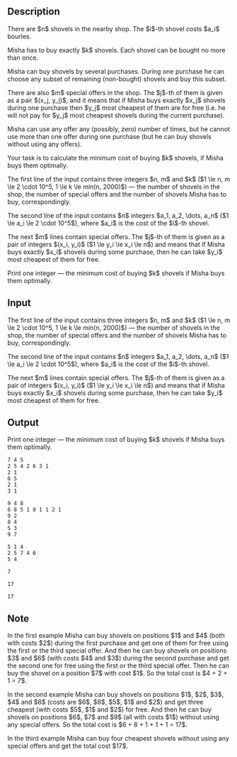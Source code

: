 ## Description

<div><p>There are $n$ shovels in the nearby shop. The $i$-th shovel costs $a_i$ bourles.</p><p>Misha has to buy <span class="tex-font-style-bf">exactly</span> $k$ shovels. Each shovel can be bought <span class="tex-font-style-bf">no more than once</span>.</p><p>Misha can buy shovels by several purchases. During one purchase he can choose any subset of remaining (non-bought) shovels and buy this subset.</p><p>There are also $m$ special offers in the shop. The $j$-th of them is given as a pair $(x_j, y_j)$, and it means that if Misha buys <span class="tex-font-style-bf">exactly</span> $x_j$ shovels <span class="tex-font-style-bf">during one purchase</span> then $y_j$ <span class="tex-font-style-bf">most cheapest</span> of them are for free (i.e. he will not pay for $y_j$ most cheapest shovels during the current purchase).</p><p>Misha can use any offer any (possibly, zero) number of times, but he cannot use <span class="tex-font-style-bf">more than one</span> offer during <span class="tex-font-style-bf">one purchase</span> (but he can buy shovels without using any offers).</p><p>Your task is to calculate the minimum cost of buying $k$ shovels, if Misha buys them optimally.</p></div><div class="input-specification"><p>The first line of the input contains three integers $n, m$ and $k$ ($1 \le n, m \le 2 \cdot 10^5, 1 \le k \le min(n, 2000)$) — the number of shovels in the shop, the number of special offers and the number of shovels Misha has to buy, correspondingly.</p><p>The second line of the input contains $n$ integers $a_1, a_2, \dots, a_n$ ($1 \le a_i \le 2 \cdot 10^5$), where $a_i$ is the cost of the $i$-th shovel.</p><p>The next $m$ lines contain special offers. The $j$-th of them is given as a pair of integers $(x_i, y_i)$ ($1 \le y_i \le x_i \le n$) and means that if Misha buys exactly $x_i$ shovels during some purchase, then he can take $y_i$ most cheapest of them for free.</p></div><div class="output-specification"><p>Print one integer — the minimum cost of buying $k$ shovels if Misha buys them optimally.</p></div>

## Input

<p>The first line of the input contains three integers $n, m$ and $k$ ($1 \le n, m \le 2 \cdot 10^5, 1 \le k \le min(n, 2000)$) — the number of shovels in the shop, the number of special offers and the number of shovels Misha has to buy, correspondingly.</p><p>The second line of the input contains $n$ integers $a_1, a_2, \dots, a_n$ ($1 \le a_i \le 2 \cdot 10^5$), where $a_i$ is the cost of the $i$-th shovel.</p><p>The next $m$ lines contain special offers. The $j$-th of them is given as a pair of integers $(x_i, y_i)$ ($1 \le y_i \le x_i \le n$) and means that if Misha buys exactly $x_i$ shovels during some purchase, then he can take $y_i$ most cheapest of them for free.</p>

## Output

<p>Print one integer — the minimum cost of buying $k$ shovels if Misha buys them optimally.</p>





```input1
7 4 5
2 5 4 2 6 3 1
2 1
6 5
2 1
3 1
```




```input2
9 4 8
6 8 5 1 8 1 1 2 1
9 2
8 4
5 3
9 7
```




```input3
5 1 4
2 5 7 4 6
5 4
```




```output1
7
```




```output2
17
```




```output3
17
```



## Note

<p>In the first example Misha can buy shovels on positions $1$ and $4$ (both with costs $2$) during the first purchase and get one of them for free using the first or the third special offer. And then he can buy shovels on positions $3$ and $6$ (with costs $4$ and $3$) during the second purchase and get the second one for free using the first or the third special offer. Then he can buy the shovel on a position $7$ with cost $1$. So the total cost is $4 + 2 + 1 = 7$.</p><p>In the second example Misha can buy shovels on positions $1$, $2$, $3$, $4$ and $8$ (costs are $6$, $8$, $5$, $1$ and $2$) and get three cheapest (with costs $5$, $1$ and $2$) for free. And then he can buy shovels on positions $6$, $7$ and $9$ (all with costs $1$) without using any special offers. So the total cost is $6 + 8 + 1 + 1 + 1 = 17$.</p><p>In the third example Misha can buy four cheapest shovels without using any special offers and get the total cost $17$.</p>

